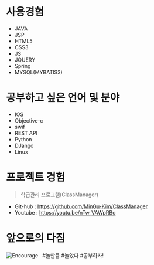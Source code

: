 사용경험 
=====
* JAVA
* JSP
* HTML5
* CSS3
* JS
* JQUERY
* Spring
* MYSQL(MYBATIS3)

공부하고 싶은 언어 및 분야
=====
* IOS
* Objective-c
* swif
* REST API 
* Python
* DJango
* Linux

프로젝트 경험
=====
> 학급관리 프로그램(ClassManager)
* Git-hub : https://github.com/MinGu-Kim/ClassManager
* Youtube : https://youtu.be/nTw_VAWpRBo

앞으로의 다짐
=====
![Encourage](http://1.bp.blogspot.com/-88xtzUKghrc/T0hnYkSssJI/AAAAAAAABak/qU4BqavRj1Y/s1600/encouragement.jpg)
    #놀만큼 #놀았다 #공부하자!
